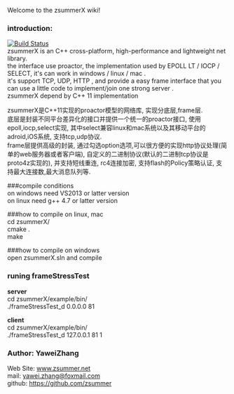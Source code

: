 Welcome to the zsummerX wiki!  
  
### introduction:  
[![Build Status](https://travis-ci.org/zsummer/zsummerX.svg?branch=master)](https://travis-ci.org/zsummer/zsummerX)  
zsummerX is an C++ cross-platform, high-performance and lightweight net library.  
the interface use proactor, the implementation used by EPOLL LT / IOCP / SELECT, it's can work in windows / linux / mac .  
it's support TCP, UDP, HTTP , and provide a easy frame interface that you can use a little code to implement/join one strong server .  
zsummerX depend by  C++ 11  implementation   

zsummerX是C++11实现的proactor模型的网络库, 实现分底层,frame层.  
底层是封装不同平台差异化的接口并提供一个统一的proactor接口, 使用epoll,iocp,select实现, 其中select兼容linux和mac系统以及其移动平台的adroid,iOS系统, 支持tcp,udp协议.    
frame层提供高级的封装, 通过勾选option选项,可以很方便的实现http协议处理(简单的web服务器或者客户端), 自定义的二进制协议(默认的二进制tcp协议是proto4z实现的), 并支持短线重连, rc4连接加密, 支持flash的Policy策略认证, 支持最大连接数,最大消息队列等.


  


###compile conditions   
on windows need VS2013 or latter version  
on linux need g++ 4.7 or latter version  
  
###how to compile on linux, mac    
cd zsummerX/  
cmake .  
make  

###how to compile on windows   
open zsummerX.sln and compile  

### runing frameStressTest  
**server**  
cd zsummerX/example/bin/  
./frameStressTest_d 0.0.0.0 81  

**client**  
cd zsummerX/example/bin/   
./frameStressTest_d 127.0.0.1 81 1  

  
### Author: YaweiZhang  
Web Site: www.zsummer.net  
mail: yawei.zhang@foxmail.com  
github: https://github.com/zsummer  
